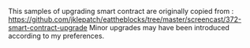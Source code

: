 This samples of upgrading smart contract are originally copied
from : https://github.com/jklepatch/eattheblocks/tree/master/screencast/372-smart-contract-upgrade
Minor upgrades may have been introduced according to my preferences.